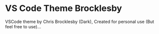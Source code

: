 # VS Code Theme Brocklesby
VSCode theme by Chris Brocklesby (Dark), Created for personal use (But feel free to use)...
